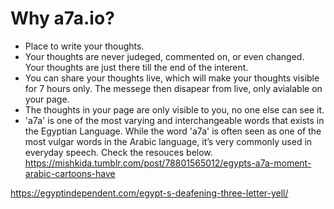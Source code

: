 # Why a7a.io?
* Place to write your thoughts.
* Your thoughts are never judeged, commented on, or even changed. Your thoughts are just there till the end of the interent.
* You can share your thoughts live, which will make your thoughts visible for 7 hours only. The messege then disapear from live, only avialable on your page.
* The thoughts in your page are only visible to you, no one else can see it.
* 'a7a' is one of the most varying and interchangeable words that exists in the Egyptian Language. While the word 'a7a' is often seen as one of the most vulgar words in the Arabic language, it’s very commonly used in everyday speech.  Check the resouces below.
https://mishkida.tumblr.com/post/78801565012/egypts-a7a-moment-arabic-cartoons-have

https://egyptindependent.com/egypt-s-deafening-three-letter-yell/




